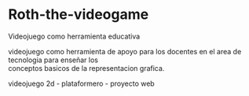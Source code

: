 # Roth-the-videogame
Videojuego como herramienta educativa

videojuego como herramienta de apoyo para los docentes en el area de tecnologia para enseñar los  
conceptos basicos de la representacion grafica.

videojuego 2d - plataformero - proyecto web
